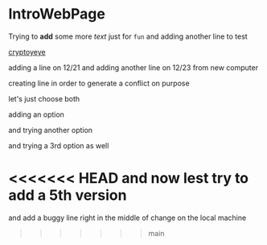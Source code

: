# IntroWebPage

Trying to **add** some more _text_ just for `fun`
and adding another line to test

[cryptoyeye](https://cryptoyeye.eth.limo)

adding a line on 12/21
and adding another line on 12/23 from new computer

creating line in order to generate a conflict on purpose

let's just choose both

adding an option

and trying another option

and trying a 3rd option as well

<<<<<<< HEAD
and now lest try to add a 5th version
=======
and add a buggy line right in the middle of change on the local machine
>>>>>>> main

